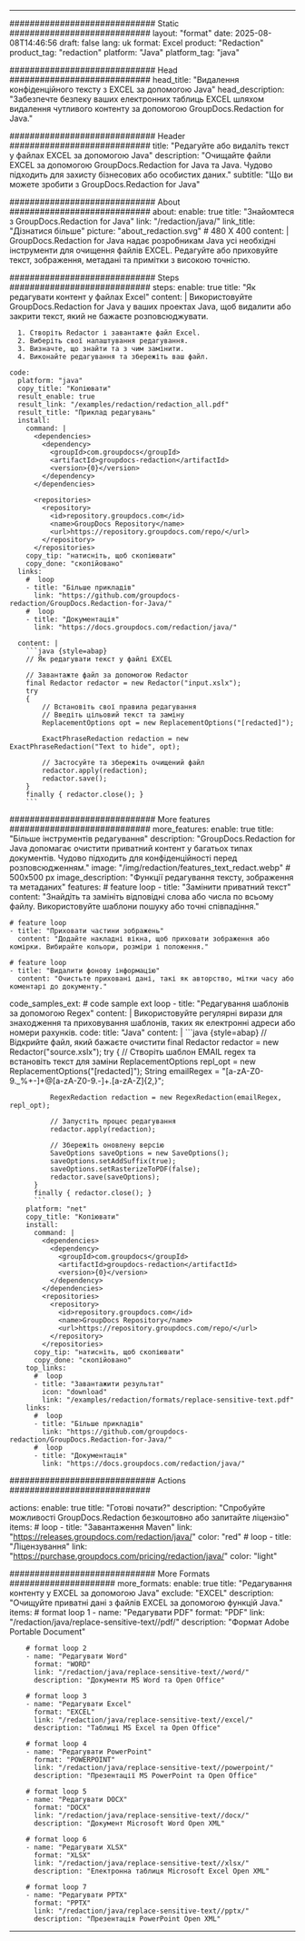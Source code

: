 
---
############################# Static ############################
layout: "format"
date:  2025-08-08T14:46:56
draft: false
lang: uk
format: Excel
product: "Redaction"
product_tag: "redaction"
platform: "Java"
platform_tag: "java"

############################# Head ############################
head_title: "Видалення конфіденційного тексту з EXCEL за допомогою Java"
head_description: "Забезпечте безпеку ваших електронних таблиць EXCEL шляхом видалення чутливого контенту за допомогою GroupDocs.Redaction for Java."

############################# Header ############################
title: "Редагуйте або видаліть текст у файлах EXCEL за допомогою Java" 
description: "Очищайте файли EXCEL за допомогою GroupDocs.Redaction for Java та Java. Чудово підходить для захисту бізнесових або особистих даних."
subtitle: "Що ви можете зробити з GroupDocs.Redaction for Java" 

############################# About ############################
about:
    enable: true
    title: "Знайомтеся з GroupDocs.Redaction for Java"
    link: "/redaction/java/"
    link_title: "Дізнатися більше"
    picture: "about_redaction.svg" # 480 X 400
    content: |
       GroupDocs.Redaction for Java надає розробникам Java усі необхідні інструменти для очищення файлів EXCEL. Редагуйте або приховуйте текст, зображення, метадані та примітки з високою точністю.

############################# Steps ############################
steps:
    enable: true
    title: "Як редагувати контент у файлах Excel"
    content: |
      Використовуйте GroupDocs.Redaction for Java у ваших проектах Java, щоб видалити або закрити текст, який не бажаєте розповсюджувати.
      
      1. Створіть Redactor і завантажте файл Excel.
      2. Виберіть свої налаштування редагування.
      3. Визначте, що знайти та з чим замінити.
      4. Виконайте редагування та збережіть ваш файл.
   
    code:
      platform: "java"
      copy_title: "Копіювати"
      result_enable: true
      result_link: "/examples/redaction/redaction_all.pdf"
      result_title: "Приклад редагувань"
      install:
        command: |
          <dependencies>
            <dependency>
              <groupId>com.groupdocs</groupId>
              <artifactId>groupdocs-redaction</artifactId>
              <version>{0}</version>
            </dependency>
          </dependencies>

          <repositories>
            <repository>
              <id>repository.groupdocs.com</id>
              <name>GroupDocs Repository</name>
              <url>https://repository.groupdocs.com/repo/</url>
            </repository>
          </repositories>
        copy_tip: "натисніть, щоб скопіювати"
        copy_done: "скопійовано"
      links:
        #  loop
        - title: "Більше прикладів"
          link: "https://github.com/groupdocs-redaction/GroupDocs.Redaction-for-Java/"
        #  loop
        - title: "Документація"
          link: "https://docs.groupdocs.com/redaction/java/"
          
      content: |
        ```java {style=abap}
        // Як редагувати текст у файлі EXCEL

        // Завантажте файл за допомогою Redactor
        final Redactor redactor = new Redactor("input.xslx");
        try
        {
            // Встановіть свої правила редагування
            // Введіть цільовий текст та заміну
            ReplacementOptions opt = new ReplacementOptions("[redacted]");
            
            ExactPhraseRedaction redaction = new ExactPhraseRedaction("Text to hide", opt);

            // Застосуйте та збережіть очищений файл
            redactor.apply(redaction);
            redactor.save();
        }
        finally { redactor.close(); }
        ```            


############################# More features ############################
more_features:
  enable: true
  title: "Більше інструментів редагування"
  description: "GroupDocs.Redaction for Java допомагає очистити приватний контент у багатьох типах документів. Чудово підходить для конфіденційності перед розповсюдженням."
  image: "/img/redaction/features_text_redact.webp" # 500x500 px
  image_description: "Функції редагування тексту, зображення та метаданих"
  features:
    # feature loop
    - title: "Замінити приватний текст"
      content: "Знайдіть та замініть відповідні слова або числа по всьому файлу. Використовуйте шаблони пошуку або точні співпадіння."

    # feature loop
    - title: "Приховати частини зображень"
      content: "Додайте накладні вікна, щоб приховати зображення або комірки. Вибирайте кольори, розміри і положення."

    # feature loop
    - title: "Видалити фонову інформацію"
      content: "Очистьте приховані дані, такі як авторство, мітки часу або коментарі до документу."
      
  code_samples_ext:
    # code sample ext loop
    - title: "Редагування шаблонів за допомогою Regex"
      content: |
        Використовуйте регулярні вирази для знаходження та приховування шаблонів, таких як електронні адреси або номери рахунків.
      code:
        title: "Java"
        content: |
          ```java {style=abap}
          //  Відкрийте файл, який бажаєте очистити
          final Redactor redactor = new Redactor("source.xslx");
          try
          {
              // Створіть шаблон EMAIL regex та встановіть текст для заміни
              ReplacementOptions repl_opt = new ReplacementOptions("[redacted]");
              String emailRegex = "[a-zA-Z0-9._%+-]+@[a-zA-Z0-9.-]+\.[a-zA-Z]{2,}";

              RegexRedaction redaction = new RegexRedaction(emailRegex, repl_opt);
              
              // Запустіть процес редагування
              redactor.apply(redaction);

              // Збережіть оновлену версію
              SaveOptions saveOptions = new SaveOptions();
              saveOptions.setAddSuffix(true);
              saveOptions.setRasterizeToPDF(false);
              redactor.save(saveOptions);
          }
          finally { redactor.close(); }
          ```
        platform: "net"
        copy_title: "Копіювати"
        install:
          command: |
            <dependencies>
              <dependency>
                <groupId>com.groupdocs</groupId>
                <artifactId>groupdocs-redaction</artifactId>
                <version>{0}</version>
              </dependency>
            </dependencies>
            <repositories>
              <repository>
                <id>repository.groupdocs.com</id>
                <name>GroupDocs Repository</name>
                <url>https://repository.groupdocs.com/repo/</url>
              </repository>
            </repositories>
          copy_tip: "натисніть, щоб скопіювати"
          copy_done: "скопійовано"
        top_links:
          #  loop
          - title: "Завантажити результат"
            icon: "download"
            link: "/examples/redaction/formats/replace-sensitive-text.pdf"
        links:
          #  loop
          - title: "Більше прикладів"
            link: "https://github.com/groupdocs-redaction/GroupDocs.Redaction-for-Java/"
          #  loop
          - title: "Документація"
            link: "https://docs.groupdocs.com/redaction/java/"


############################# Actions ############################

actions:
  enable: true
  title: "Готові почати?"
  description: "Спробуйте можливості GroupDocs.Redaction безкоштовно або запитайте ліцензію"
  items:
    #  loop
    - title: "Завантаження Maven"
      link: "https://releases.groupdocs.com/redaction/java/"
      color: "red"
        #  loop
    - title: "Ліцензування"
      link: "https://purchase.groupdocs.com/pricing/redaction/java/"
      color: "light"


############################# More Formats #####################
more_formats:
    enable: true
    title: "Редагування контенту у EXCEL за допомогою Java"
    exclude: "EXCEL"
    description: "Очищуйте приватні дані з файлів EXCEL за допомогою функцій Java."
    items: 
        # format loop 1
        - name: "Редагувати PDF"
          format: "PDF"
          link: "/redaction/java/replace-sensitive-text//pdf/"
          description: "Формат Adobe Portable Document"

        # format loop 2
        - name: "Редагувати Word"
          format: "WORD"
          link: "/redaction/java/replace-sensitive-text//word/"
          description: "Документи MS Word та Open Office"
          
        # format loop 3
        - name: "Редагувати Excel"
          format: "EXCEL"
          link: "/redaction/java/replace-sensitive-text//excel/"
          description: "Таблиці MS Excel та Open Office"

        # format loop 4
        - name: "Редагувати PowerPoint"
          format: "POWERPOINT"
          link: "/redaction/java/replace-sensitive-text//powerpoint/"
          description: "Презентації MS PowerPoint та Open Office"

        # format loop 5
        - name: "Редагувати DOCX"
          format: "DOCX"
          link: "/redaction/java/replace-sensitive-text//docx/"
          description: "Документ Microsoft Word Open XML"
          
        # format loop 6
        - name: "Редагувати XLSX"
          format: "XLSX"
          link: "/redaction/java/replace-sensitive-text//xlsx/"
          description: "Електронна таблиця Microsoft Excel Open XML"
          
        # format loop 7
        - name: "Редагувати PPTX"
          format: "PPTX"
          link: "/redaction/java/replace-sensitive-text//pptx/"
          description: "Презентація PowerPoint Open XML"


---
